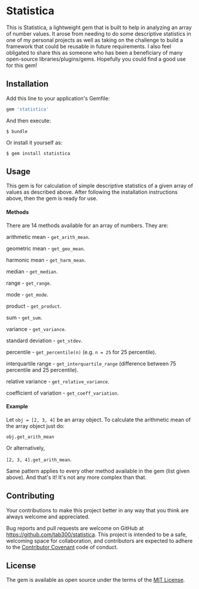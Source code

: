 # Statistica

This is Statistica, a lightweight gem that is built to help in analyzing an array of number values. It arose from needing to do some descriptive statistics in one of my personal projects as well as taking on the challenge to build a framework that could be reusable in future requirements. I also feel obligated to share this as someone who has been a beneficiary of many open-source libraries/plugins/gems. Hopefully you could find a good use for this gem!  


## Installation

Add this line to your application's Gemfile:

```ruby
gem 'statistica'
```

And then execute:

    $ bundle

Or install it yourself as:

    $ gem install statistica

## Usage

This gem is for calculation of simple descriptive statistics of a given array of values as described above. After following the installation instructions above, then the gem is ready for use.

#### Methods

There are 14 methods available for an array of numbers. They are:

arithmetic mean           - `get_arith_mean`. 

geometric mean            - `get_geo_mean`.  

harmonic mean             - `get_harm_mean`.

median                    - `get_median`.

range                     - `get_range`.  

mode                      - `get_mode`.   

product                   - `get_product`.   

sum                       - `get_sum`.   

variance                  - `get_variance`.  

standard deviation        - `get_stdev`.  

percentile                - `get_percentile(n)`       (e.g. `n = 25` for 25 percentile).

interquartile range       - `get_interquartile_range` (difference between 75 percentile and 25 percentile).

relative variance         - `get_relative_variance`.   

coefficient of variation  - `get_coeff_variation`.   

#### Example

Let `obj = [2, 3, 4]` be an array object. To calculate the arithmetic mean of the array object just do:

`obj.get_arith_mean` 

Or alternatively, 

`[2, 3, 4].get_arith_mean`. 

Same pattern applies to every other method available in the gem (list given above). And that's it! It's not any more complex than that.


## Contributing
Your contributions to make this project better in any way that you think are always welcome and appreciated.

Bug reports and pull requests are welcome on GitHub at https://github.com/tab300/statistica. This project is intended to be a safe, welcoming space for collaboration, and contributors are expected to adhere to the [Contributor Covenant](http://contributor-covenant.org) code of conduct.


## License

The gem is available as open source under the terms of the [MIT License](http://opensource.org/licenses/MIT).


